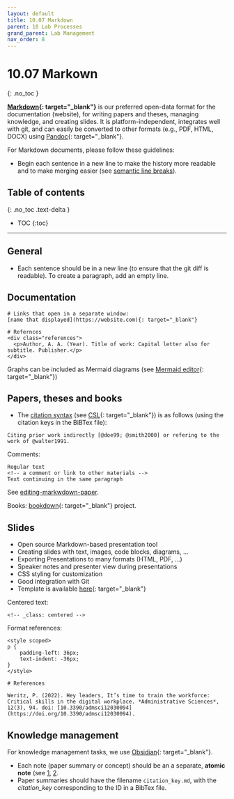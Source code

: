 ```yaml
---
layout: default
title: 10.07 Markdown
parent: 10 Lab Processes
grand_parent: Lab Management
nav_order: 8
---
```


# 10.07 Markown
{: .no_toc }

**[Markdown](https://www.markdownguide.org/){: target="_blank"}** is our preferred open-data format for the documentation (website), for writing papers and theses, managing knowledge, and creating slides. It is platform-independent, integrates well with git, and can easily be converted to other formats (e.g., PDF, HTML, DOCX) using [Pandoc](https://pandoc.org/){: target="_blank"}.

For Markdown documents, please follow these guidelines:

- Begin each sentence in a new line to make the history more readable and to make merging easier (see [semantic line breaks](https://sembr.org/)).

## Table of contents
{: .no_toc .text-delta }

- TOC
{:toc}

--- 

## General

- Each sentence should be in a new line (to ensure that the git diff is readable). To create a paragraph, add an empty line.

## Documentation

```
# Links that open in a separate window:
[name that displayed](https://website.com){: target="_blank"}

# Refernces
<div class="references">
  <p>Author, A. A. (Year). Title of work: Capital letter also for subtitle. Publisher.</p>
</div>
```

Graphs can be included as Mermaid diagrams (see [Mermaid editor](https://mermaid.live/edit){: target="_blank"})

## Papers, theses and books

- The [citation syntax](https://pandoc.org/MANUAL.html#citation-syntax) (see [CSL](https://citationstyles.org/){: target="_blank"}) is as follows (using the citation keys in the BiBTex file):

```
Citing prior work indirectly [@doe99; @smith2000] or refering to the work of @walter1991.
```
Comments:

```
Regular text
<!-- a comment or link to other materials -->
Text continuing in the same paragraph
```

See [editing-markwdown-paper](https://github.com/digital-work-lab/paper-template/blob/main/CONTRIBUTING.md#editing-the-paper).

Books: [bookdown](https://bookdown.org/yihui/bookdown/){: target="_blank"} project.

## Slides

- Open source Markdown-based presentation tool
- Creating slides with text, images, code blocks, diagrams, ...
- Exporting Presentations to many formats (HTML, PDF, ...)
- Speaker notes and presenter view during presentations
- CSS styling for customization
- Good integration with Git
- Template is available [here](https://github.com/digital-work-lab/slides){: target="_blank"}

Centered text:

```
<!-- _class: centered -->
```

Format references:

```
<style scoped>
p {
    padding-left: 36px;
    text-indent: -36px;
}
</style>

# References

Weritz, P. (2022). Hey leaders, It’s time to train the workforce: Critical skills in the digital workplace. *Administrative Sciences*, 12(3), 94. doi: [10.3390/admsci12030094](https://doi.org/10.3390/admsci12030094).

```

## Knowledge management

For knowledge management tasks, we use [Obsidian](https://obsidian.md/){: target="_blank"}.

- Each note (paper summary or concept) should be an a separate, **atomic note** (see [1](https://zettelkasten.de/overview/), [2](https://forum.obsidian.md/t/12-principles-for-using-zettelkasten/51679).
- Paper summaries should have the filename `citation_key.md`, with the *citation_key* corresponding to the ID in a BibTex file. 
